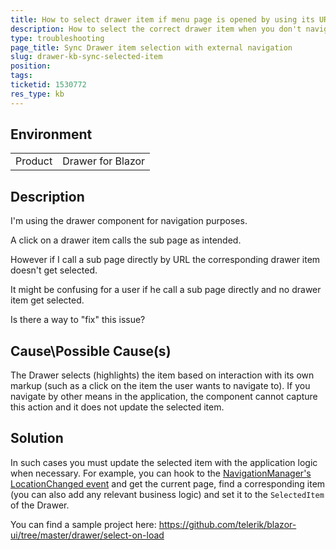 ```yaml
---
title: How to select drawer item if menu page is opened by using its URL
description: How to select the correct drawer item when you don't navigate with the drawer
type: troubleshooting
page_title: Sync Drawer item selection with external navigation
slug: drawer-kb-sync-selected-item
position: 
tags: 
ticketid: 1530772
res_type: kb
---
```


## Environment
<table>
	<tbody>
		<tr>
			<td>Product</td>
			<td>Drawer for Blazor</td>
		</tr>
	</tbody>
</table>


## Description
I'm using the drawer component for navigation purposes.

A click on a drawer item calls the sub page as intended.

However if I call a sub page directly by URL the corresponding drawer item doesn't get selected.

It might be confusing for a user if he call a sub page directly and no drawer item get selected.

Is there a way to "fix" this issue?

## Cause\Possible Cause(s)
The Drawer selects (highlights) the item based on interaction with its own markup (such as a click on the item the user wants to navigate to). If you navigate by other means in the application, the component cannot capture this action and it does not update the selected item.

## Solution
In such cases you must update the selected item with the application logic when necessary. For example, you can hook to the [NavigationManager's LocationChanged event](https://docs.microsoft.com/en-us/aspnet/core/blazor/fundamentals/routing?view=aspnetcore-5.0#uri-and-navigation-state-helpers-1) and get the current page, find a corresponding item (you can also add any relevant business logic) and set it to the `SelectedItem` of the Drawer.

You can find a sample project here: https://github.com/telerik/blazor-ui/tree/master/drawer/select-on-load
